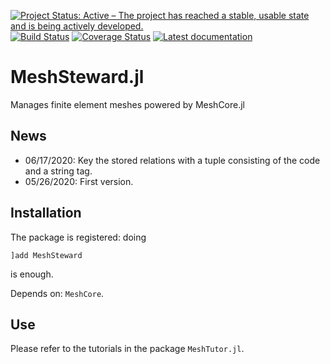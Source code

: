 
[![Project Status: Active – The project has reached a stable, usable state and is being actively developed.](http://www.repostatus.org/badges/latest/active.svg)](http://www.repostatus.org/#active)
[![Build Status](https://img.shields.io/travis/PetrKryslUCSD/MeshSteward.jl/master.svg?label=Linux+MacOSX+Windows)](https://travis-ci.org/PetrKryslUCSD/MeshSteward.jl)
[![Coverage Status](https://coveralls.io/repos/github/PetrKryslUCSD/MeshSteward.jl/badge.svg?branch=master)](https://coveralls.io/github/PetrKryslUCSD/MeshSteward.jl?branch=master)
[![Latest documentation](https://img.shields.io/badge/docs-latest-blue.svg)](https://petrkryslucsd.github.io/MeshSteward.jl/dev)

# MeshSteward.jl

Manages finite element meshes powered by MeshCore.jl

## News

- 06/17/2020: Key the stored relations with a tuple consisting of the code and a
  string tag.
- 05/26/2020: First version.

## Installation

The package is registered: doing
```
]add MeshSteward
```
is enough. 

Depends on: `MeshCore`.

## Use

Please refer to the tutorials in the package `MeshTutor.jl`.

